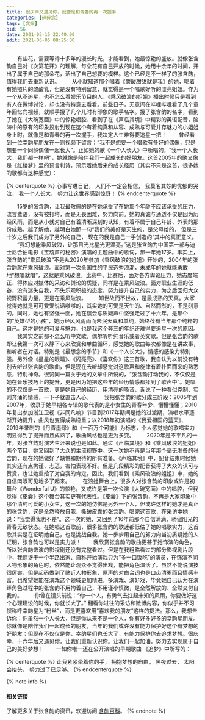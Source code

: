 ```yaml
---
title: 很庆幸又遇见你，就像是和青春的再一次握手
categories: [碎碎念]
tags: [文娱]
pid: 56
date: 2021-05-15 22:40:00
edit: 2021-06-05 08:25:00
---
```


　　有些花，需要等待十多年的漫长时光，才能看到，她最惊艳的盛放。就像张含韵自己对《次第花开》的理解，每朵花有自己开放的时候，她用十余年的时间，开出了属于自己的那朵花，活出了自己想要的模样。这个已经是不一样了的张含韵，值得我们去重新认识。
　　从小就知道那个唱着《酸酸甜甜就是我》的她，喝着有她照片的酸酸乳，但是没有特别留意，就觉得是一个唱歌好听的漂亮姐姐。作为一个从不追星，也不怎么看娱乐节目的人，《乘风破浪的姐姐》播出时候只是看到有人在微博讨论，却也没有特意去看看。前些日子，无意间在哔哩哔哩看了几个童年回忆向视频，就顺手搜了几个儿时有印象的歌手名字。搜了张含韵的名字，看到了她在《大碗宽面》中的惊艳唱腔、看到了在《声临其境》中精彩的英语配音，脑海中的原有的印象投射到现在这个有着纯真和从容、成熟与可爱并存魅力的小姐姐身上时，就像是和青春的再一次握手，我决定人生难得要追星一把！<!-- more -->
　　曾经看到一位幸韵星朋友在一则视频下留言：“我不是想要一个唱歌有多好的偶像，只是想要一个同龄偶像一起长大”。正如她的歌《一个人长大》中所唱的，“我一个人长大，我们都一样吧”，她就像是陪伴我们一起成长的好朋友。这首2005年的歌又像是《红楼梦》里的预言判诗，预示着她后来的成长经历（其实不只是这首，很多她的歌都有这种感觉）：

{% centerquote %}
心事写进日记，
人们不一定会相信，
我莫名其妙的忧郁的哭泣，
我一个人长大，
努力让这世界感到惊讶！
{% endcenterquote %}

　　15岁的张含韵，让我最敬佩的是在她承受了在她那个年龄不应该承受的压力，流言蜚语，没有被打垮，而是无畏困难，努力向前。她的真诚与通透不仅是因为历经风雨，而是从小就对自己有着清晰深刻的认知，有着不属于自己年龄、外表的那份成熟。越了解她，越明白她那一句“我们的美好是天生的，是父母给的， 但是三十岁之后我们成为了另外的自己， 现在的我是自己一手创造的”其中的真正意义。
　　“我幻想能乘风破浪，让那目光比星光更漂亮。”这是张含韵为中国第一部与迪士尼合拍电影《宝葫芦的秘密》演唱的主题曲中的歌词，那一年她17岁。事实上，张含韵的“乘风破浪”不是从2020年参加《乘风破浪的姐姐》开始的，2004年的张含韵就在乘风破浪。面对第一次全国性的平民选秀浪潮，未成年的她就能勇敢地“想唱就唱”，这就是乘风破浪。比赛中、比赛后，面对各方舆论压力，她态度端正、得体应对媒体的采访和舆论的质疑，同样是在乘风破浪。面对职业生涯的低谷，没有迷失自我，不失乐观积极的态度，努力提升自己的实力，为之后回归大众视野积蓄力量，更是在乘风破浪。
　　知世故而不世故，是最成熟的天真。大家觉得她就是可可爱爱说话嗲嗲的，其实她的可爱是天生的、自然而然的，不是刻意的。同时，她也有坚强一面，她在误会与质疑声中坚强走过了十六年，是那个的“英雄型的小孩”，她历经风风雨雨而未泯天真和单纯，始终葆有当年那个纯粹的自己。这才是她的可爱与魅力，也是我这个奔三的年纪还难得要追星一次的原因。
　　我其实之前都不怎么听中文歌，偶尔听听纯音乐或者英文歌。但是张含韵的歌却让我第一次可以静下心来欣赏和单曲循环，感觉她的歌曲每次都像是在讲故事，和听者在对话。特别是《最想念的季节》和《一个人长大》，情感的感染力特别强。另外像《星星的眼睛》、《闪亮亮》、《喜欢你》这三首歌，我自认为以前没有特别去听过张含韵的歌曲，但是现在去听却感觉对这歌声和旋律有着扑面而来的熟悉感，特别神奇。很赞同一篇关于她的文章中所说的，“张含韵打动我的，不仅仅是她在音乐技巧上的提升，更是因为她把这些年的经历情感都揉到了歌声中”。她唱的不仅仅是一首歌，更是她自己的经历，用清亮的嗓音，诉说了一种看似克制、实则奔涌的情感，一下子就直击人心。
　　我把张含韵的歌分成三阶段：2005年到2007年，收录于她早期各专辑的歌代表的是小女生的青春年少、懵懵懂懂；2010年复出参加浙江卫视《非同凡响》节目到2017年期间是她的过渡期，演唱水平逐渐开始提升，曲风也变得成熟稳重；以2018年初演唱的《我爱祖国的蓝天》、2019年录制的《丹青墨绿》和《一百万个可能》为标志，个人感觉她的歌唱实力明显得到了提升而且成熟了，歌曲风格也是更为多变。
　　2020年是不平凡的一年，对张含韵对演艺生涯来说也是如此。通过《声临其境》和《乘风破浪的姐姐》两个节目，她又回到了大众的主流视野中。这一次她不再是当年那个毫无准备的张含韵，现在的她做好了缺憾和期待的所有准备。《声临其境》中，配音结束时候她其实还有点拘谨、忐忑，害怕表现不好。但是几段精彩的配音获得了大众的认可与赞赏，也让她重拾了对自我的肯定。因此，我们看到《乘风破浪的姐姐》中，她的自信肉眼可见地多了起来。
　　在浪姐舞台上，很多人对张含韵的印象或许是初舞台《Wonderful U》的惊艳，又或许是第一次公演《大碗宽面》中的唱腔，但我觉得《皮囊》这个舞台其实更有代表性。《皮囊》下的张含韵，不再是大家印象中那个清纯可爱的小女生，这一次的她仿佛是另外一个人，但或许这样的她才是真正的张含韵，这是全然释放自我、撕破皮囊的张含韵。唱完这首歌，在采访中她说：“我觉得我也不差”。这一次的她，又回到了16年前那个自信满满、骄傲阳光的青春无敌状态。在她唱这首歌前，很多张含韵的歌迷都低估了她的唱歌实力，这首歌其实是在证明她自己，也是挑战自我。她一步步用自己的努力向当初质疑她的人证明，张含韵也可以是实力派！
　　我欣赏张含韵的歌曲更甚于她饰演的角色，所以张含韵饰演的影视剧还没有完整看过。但是在我粗略看过的部分影视剧片段中，我惊讶于一个半路出家、自称开始演戏只为“多一口饭吃”的演员，在饰演不同人物形象的角色时，依然能让观众不觉得出戏，能把角色演活了。虽然不能说演技很厉害，但是起码做到了贴近人物形象，原声的对白台词也是口齿清晰而且情感丰富。也希望她能在演戏这个领域更加精进，多演戏、演好戏，毕竟她自己认为在演绎角色过程中的张含韵不用拘着自己，不用谨小慎微，是全然解放的、全然交付自我的。
　　你曾在镜头前说：“你一个人，有勇气去扛起未知的风雨，你要做好这个心理建设的时候，你就长大了。” 翻看你过往的采访和微博内容，你似乎并不习惯称呼幸韵星为“粉丝”，而是更喜欢用”喜欢我的朋友“这样的提法。那么，我想告诉你：你虽然一个人长大，但是你从来不是一个人，你有好多好多的幸韵星朋友。你就像是陪伴我们一起成长的朋友，当年的我们或许没有能力保护好这个有梦想的好朋友；但现在不仅仅是你，幸韵星们也长大了，有能力保护你去追求梦想。很庆幸，十六年后又遇见你，让我们重新认识你。让我们一起加油，努力去实现属于自己的美好梦想！
　　一如你唯一还在公开演唱的早期歌曲 《追梦》中所写的：

{% centerquote %}
让我紧紧牵着你的手，
拥抱梦想的自由，
黑夜过去，
太阳会抬头，
努力过了已足够。
{% endcenterquote %}

{% note info %}
#### 相关链接
了解更多关于张含韵的资讯，欢迎访问 [含韵百科](https://www.hanyunzhang.com)。
{% endnote %}